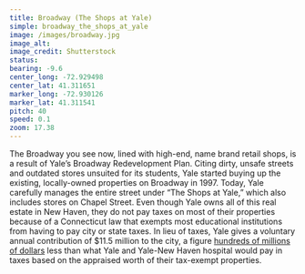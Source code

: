 ```yaml
---
title: Broadway (The Shops at Yale)
simple: broadway_the_shops_at_yale
image: /images/broadway.jpg
image_alt:
image_credit: Shutterstock
status:
bearing: -9.6
center_long: -72.929498
center_lat: 41.311651
marker_long: -72.930126
marker_lat: 41.311541
pitch: 40
speed: 0.1
zoom: 17.38
---
```


The Broadway you see now, lined with high-end, name brand retail shops, is a result of Yale’s Broadway Redevelopment Plan. Citing dirty, unsafe streets and outdated stores unsuited for its students, Yale started buying up the existing, locally-owned properties on Broadway in 1997. Today, Yale carefully manages the entire street under “The Shops at Yale,” which also includes stores on Chapel Street. Even though Yale owns all of this real estate in New Haven, they do not pay taxes on most of their properties because of a Connecticut law that exempts most educational institutions from having to pay city or state taxes. In lieu of taxes, Yale gives a voluntary annual contribution of $11.5 million to the city, a figure [hundreds of millions of dollars](https://www.newhavenindependent.org/index.php/archives/entry/elicker_gov/) less than what Yale and Yale-New Haven hospital would pay in taxes based on the appraised worth of their tax-exempt properties.
